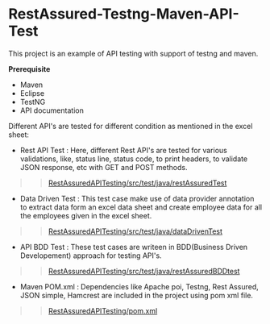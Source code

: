 # RestAssured-Testng-Maven-API-Test
This project is an example of API testing with support of testng and maven.  

**Prerequisite** 
- Maven 
- Eclipse
- TestNG
- API documentation

Different API's are tested for different condition as mentioned in the excel sheet:

- Rest API Test : Here, different Rest API's are tested for various validations, like, status line, status code, to print headers, to validate JSON response, 
etc with GET and POST methods. 

>> [RestAssuredAPITesting/src/test/java/restAssuredTest](https://github.com/robinch93/RestAssured-Testng-Maven-API-Test/tree/master/RestAssuredAPITesting/src/test/java/restAssuredTest)

- Data Driven Test : This test case make use of data provider annotation to extract data form an excel data sheet and create employee data for all the employees 
given in the excel sheet.  

>> [RestAssuredAPITesting/src/test/java/dataDrivenTest](https://github.com/robinch93/RestAssured-Testng-Maven-API-Test/tree/master/RestAssuredAPITesting/src/test/java/dataDrivenTest)

- API BDD Test : These test cases are writeen in BDD(Business Driven Developement) approach for testing API's.  

>> [RestAssuredAPITesting/src/test/java/restAssuredBDDtest](https://github.com/robinch93/RestAssured-Testng-Maven-API-Test/tree/master/RestAssuredAPITesting/src/test/java/restAssuredBDDtest)

- Maven POM.xml : Dependencies like Apache poi, Testng, Rest Assured, JSON simple, Hamcrest are included in the project using pom xml file. 

>> [RestAssuredAPITesting/pom.xml](https://github.com/robinch93/RestAssured-Testng-Maven-API-Test/RestAssuredAPITesting/pom.xml)










